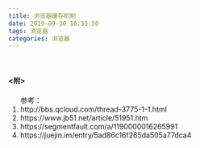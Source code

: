 ```yaml
---
title: 浏览器缓存机制
date: 2019-09-30 16:55:50
tags: 浏览器
categories: 浏览器
---
```


<h4 style="margin-top:50px;"><附></h4>
<ol>参考：
  <li>http://bbs.qcloud.com/thread-3775-1-1.html</li>
  <li>https://www.jb51.net/article/51951.htm</li>
  <li>https://segmentfault.com/a/1190000016265991</li>
  <li>https://juejin.im/entry/5ad86c16f265da505a77dca4</li>
</ol>
